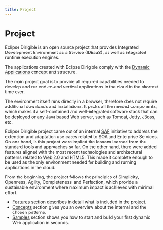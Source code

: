 ```yaml
---
title: Project
---
```


Project
===

Eclipse Dirigible is an open source project that provides Integrated Development Environment as a Service (IDEaaS), as well as integrated runtime execution engines.

The applications created with Eclipse Dirigible comply with the [Dynamic Applications](../development/concepts/dynamic-applications) concept and structure.

The main project goal is to provide all required capabilities needed to develop and run end-to-end vertical applications in the cloud in the shortest time ever. 

The environment itself runs directly in a browser, therefore does not require additional downloads and installations. It packs all the needed components, which makes it a self-contained and well-integrated software stack that can be deployed on any Java based Web server, such as Tomcat, Jetty, JBoss, etc.

Eclipse Dirigible project came out of an internal [SAP](http://www.sap.com) initiative to address the extension and adaptation use cases related to SOA and Enterprise Services. On one hand, in this project were implied the lessons learned from the standard tools and approaches so far. On the other hand, there were added features aligned with the most recent technologies and architectural patterns related to [Web 2.0](http://en.wikipedia.org/wiki/Web_2.0) and [HTML5](http://en.wikipedia.org/wiki/HTML5). This made it complete enough to be used as the only environment needed for building and running applications in the cloud.

From the beginning, the project follows the principles of Simplicity, Openness, Agility, Completeness, and Perfection, which provide a sustainable environment where maximum impact is achieved with minimal effort.

* [Features](features/) section describes in detail what is included in the project. 
* [Concepts](../development/concepts/) section gives you an overview about the internal and the chosen patterns. 
* [Samples](../../samples/) section shows you how to start and build your first dynamic Web application in seconds.
